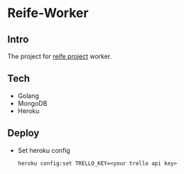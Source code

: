 # Reife-Worker

## Intro

The project for [reife project](http://github.com/kollinchu/reife) worker.

## Tech

* Golang
* MongoDB
* Heroku

## Deploy

* Set heroku config

	```
	heroku config:set TRELLO_KEY=<your trello api key>
	``` 
